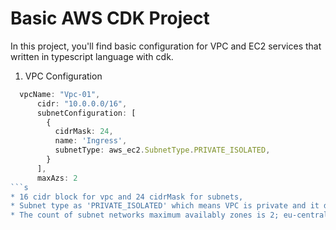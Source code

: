 # Basic AWS CDK Project
In this project, you'll find basic configuration for VPC and EC2 services that written in typescript language with cdk.
1. VPC Configuration
```typescript
  vpcName: "Vpc-01",
      cidr: "10.0.0.0/16",
      subnetConfiguration: [
        {
          cidrMask: 24,
          name: 'Ingress',
          subnetType: aws_ec2.SubnetType.PRIVATE_ISOLATED,
        }
      ],
      maxAzs: 2
```s
* 16 cidr block for vpc and 24 cidrMask for subnets,
* Subnet type as 'PRIVATE_ISOLATED' which means VPC is private and it doesn't have any internet gateway(igw) for connecting to internet,
* The count of subnet networks maximum availably zones is 2; eu-central-1a and eu-central-1b
